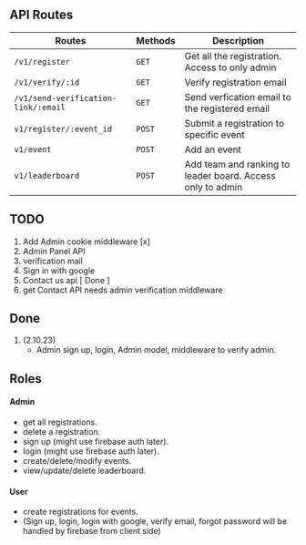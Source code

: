 ## API Routes
| Routes | Methods | Description |
| ------ | ------- | ----------- |
| `/v1/register` | `GET` | Get all the registration. Access to only admin |
| `/v1/verify/:id` | `GET` | Verify registration email |
| `/v1/send-verification-link/:email` | `GET` | Send verfication email to the registered email |
| `v1/register/:event_id` | `POST` | Submit a registration to specific event |
| `v1/event` | `POST` | Add an event |
| `v1/leaderboard` | `POST` | Add team and ranking to leader board. Access only to admin |


## TODO
1. Add Admin cookie middleware [x]
2. Admin Panel API
3. verification mail
4. Sign in with google
5. Contact us api [ Done ]
6. get Contact API needs admin verification middleware

## Done
1. (2.10.23)
    - Admin sign up, login, Admin model, middleware to verify admin.

## Roles
#### Admin
- get all registrations.
- delete a registration.
- sign up (might use firebase auth later).
- login (might use firebase auth later).
- create/delete/modify events.
- view/update/delete leaderboard.

#### User
- create registrations for events.
- (Sign up, login, login with google, verify email, forgot password will be handled by firebase from client side)
